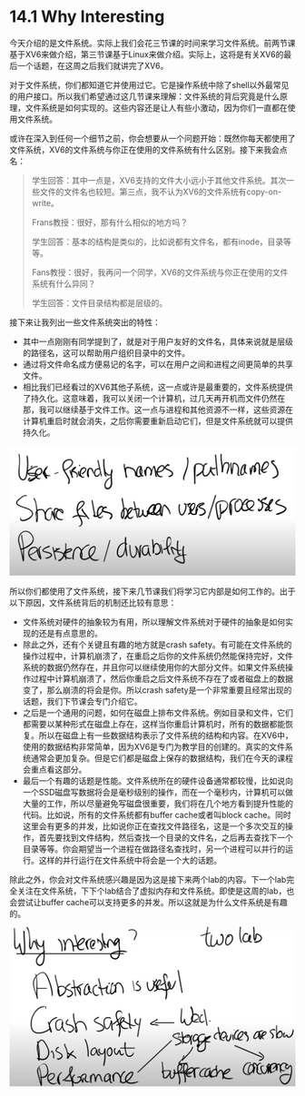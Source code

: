 # 14.1 Why Interesting

今天介绍的是文件系统。实际上我们会花三节课的时间来学习文件系统。前两节课基于XV6来做介绍，第三节课基于Linux来做介绍。实际上，这将是有关XV6的最后一个话题，在这周之后我们就讲完了XV6。

对于文件系统，你们都知道它并使用过它。它是操作系统中除了shell以外最常见的用户接口。所以我们希望通过这几节课来理解：文件系统的背后究竟是什么原理，文件系统是如何实现的。这些内容还是让人有些小激动，因为你们一直都在使用文件系统。

或许在深入到任何一个细节之前，你会想要从一个问题开始：既然你每天都使用了文件系统，XV6的文件系统与你正在使用的文件系统有什么区别。接下来我会点名：

> 学生回答：其中一点是，XV6支持的文件大小远小于其他文件系统。其次一些文件的文件名也较短。第三点，我不认为XV6的文件系统有copy-on-write。
>
> Frans教授：很好，那有什么相似的地方吗？
>
> 学生回答：基本的结构是类似的，比如说都有文件名，都有inode，目录等等。
>
> Fans教授：很好，我再问一个同学，XV6的文件系统与你正在使用的文件系统有什么异同？
>
> 学生回答：文件目录结构都是层级的。

接下来让我列出一些文件系统突出的特性：

* 其中一点刚刚有同学提到了，就是对于用户友好的文件名，具体来说就是层级的路径名，这可以帮助用户组织目录中的文件。
* 通过将文件命名成方便易记的名字，可以在用户之间和进程之间更简单的共享文件。
* 相比我们已经看过的XV6其他子系统，这一点或许是最重要的，文件系统提供了持久化。这意味着，我可以关闭一个计算机，过几天再开机而文件仍然在那，我可以继续基于文件工作。这一点与进程和其他资源不一样，这些资源在计算机重启时就会消失，之后你需要重新启动它们，但是文件系统就可以提供持久化。

![](../.gitbook/assets/image%20%28585%29.png)

所以你们都使用了文件系统，接下来几节课我们将学习它内部是如何工作的。出于以下原因，文件系统背后的机制还比较有意思：

* 文件系统对硬件的抽象较为有用，所以理解文件系统对于硬件的抽象是如何实现的还是有点意思的。
* 除此之外，还有个关键且有趣的地方就是crash safety。有可能在文件系统的操作过程中，计算机崩溃了，在重启之后你的文件系统仍然能保持完好，文件系统的数据仍然存在，并且你可以继续使用你的大部分文件。如果文件系统操作过程中计算机崩溃了，然后你重启之后文件系统不存在了或者磁盘上的数据变了，那么崩溃的将会是你。所以crash safety是一个非常重要且经常出现的话题，我们下节课会专门介绍它。
* 之后是一个通用的问题，如何在磁盘上排布文件系统。例如目录和文件，它们都需要以某种形式在磁盘上存在，这样当你重启计算机时，所有的数据都能恢复。所以在磁盘上有一些数据结构表示了文件系统的结构和内容。在XV6中，使用的数据结构非常简单，因为XV6是专门为教学目的创建的。真实的文件系统通常会更加复杂。但是它们都是磁盘上保存的数据结构，我们在今天的课程会重点看这部分。
* 最后一个有趣的话题是性能。文件系统所在的硬件设备通常都较慢，比如说向一个SSD磁盘写数据将会是毫秒级别的操作，而在一个毫秒内，计算机可以做大量的工作，所以尽量避免写磁盘很重要，我们将在几个地方看到提升性能的代码。比如说，所有的文件系统都有buffer cache或者叫block cache。同时这里会有更多的并发，比如说你正在查找文件路径名，这是一个多次交互的操作，首先要找到文件结构，然后查找一个目录的文件名，之后再去查找下一个目录等等。你会期望当一个进程在做路径名查找时，另一个进程可以并行的运行。这样的并行运行在文件系统中将会是一个大的话题。

除此之外，你会对文件系统感兴趣是因为这是接下来两个lab的内容。下一个lab完全关注在文件系统，下下个lab结合了虚拟内存和文件系统。即使是这周的lab，也会尝试让buffer cache可以支持更多的并发。所以这就是为什么文件系统是有趣的。

![](../.gitbook/assets/image%20%28586%29.png)

